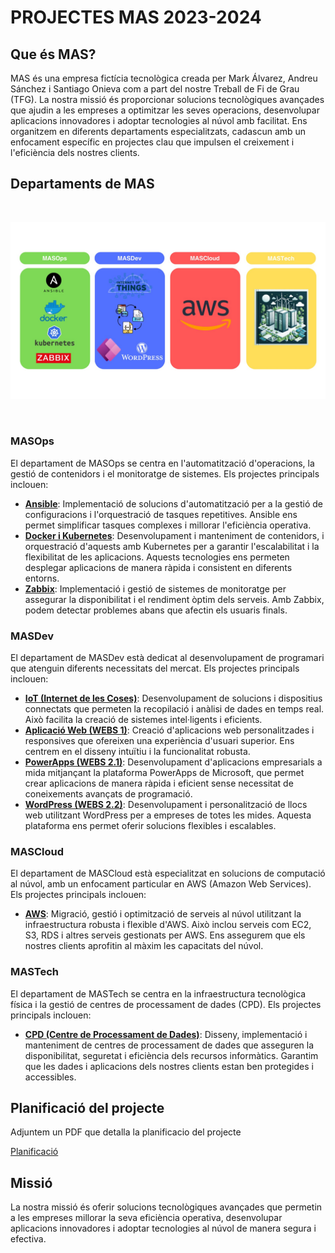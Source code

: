 # PROJECTES MAS 2023-2024

## Que és MAS?

MAS és una empresa fictícia tecnològica creada per Mark Álvarez, Andreu Sánchez i Santiago Onieva com a part del nostre Treball de Fi de Grau (TFG). La nostra missió és proporcionar solucions tecnològiques avançades que ajudin a les empreses a optimitzar les seves operacions, desenvolupar aplicacions innovadores i adoptar tecnologies al núvol amb facilitat. Ens organitzem en diferents departaments especialitzats, cadascun amb un enfocament específic en projectes clau que impulsen el creixement i l'eficiència dels nostres clients.

## Departaments de MAS

<br>

![departaments](.Images/departaments.jpeg)

<br>

### MASOps

El departament de MASOps se centra en l'automatització d'operacions, la gestió de contenidors i el monitoratge de sistemes. Els projectes principals inclouen:

- [**Ansible**](9--Ansible/README.md): Implementació de solucions d'automatització per a la gestió de configuracions i l'orquestració de tasques repetitives. Ansible ens permet simplificar tasques complexes i millorar l'eficiència operativa.
- [**Docker i Kubernetes**](8--Docker/README.md): Desenvolupament i manteniment de contenidors, i orquestració d'aquests amb Kubernetes per a garantir l'escalabilitat i la flexibilitat de les aplicacions. Aquests tecnologies ens permeten desplegar aplicacions de manera ràpida i consistent en diferents entorns.
- [**Zabbix**](5--Monitoritzacio-Zabbix/README.md): Implementació i gestió de sistemes de monitoratge per assegurar la disponibilitat i el rendiment òptim dels serveis. Amb Zabbix, podem detectar problemes abans que afectin els usuaris finals.

### MASDev

El departament de MASDev està dedicat al desenvolupament de programari que atenguin diferents necessitats del mercat. Els projectes principals inclouen:

- [**IoT (Internet de les Coses)**](7--IOT/README.md): Desenvolupament de solucions i dispositius connectats que permeten la recopilació i anàlisi de dades en temps real. Això facilita la creació de sistemes intel·ligents i eficients.
- [**Aplicació Web (WEBS 1)**](1--Webs1/README.md): Creació d'aplicacions web personalitzades i responsives que ofereixen una experiència d'usuari superior. Ens centrem en el disseny intuïtiu i la funcionalitat robusta.
- [**PowerApps (WEBS 2.1)**](3--Webs2-PowerApps/README.md): Desenvolupament d'aplicacions empresarials a mida mitjançant la plataforma PowerApps de Microsoft, que permet crear aplicacions de manera ràpida i eficient sense necessitat de coneixements avançats de programació.
- [**WordPress (WEBS 2.2)**](2--Webs2-WordPress/README.md): Desenvolupament i personalització de llocs web utilitzant WordPress per a empreses de totes les mides. Aquesta plataforma ens permet oferir solucions flexibles i escalables.

### MASCloud

El departament de MASCloud està especialitzat en solucions de computació al núvol, amb un enfocament particular en AWS (Amazon Web Services). Els projectes principals inclouen:

- [**AWS**](6--Cloud/README.md): Migració, gestió i optimització de serveis al núvol utilitzant la infraestructura robusta i flexible d'AWS. Això inclou serveis com EC2, S3, RDS i altres serveis gestionats per AWS. Ens assegurem que els nostres clients aprofitin al màxim les capacitats del núvol.

### MASTech
El departament de MASTech se centra en la infraestructura tecnològica física i la gestió de centres de processament de dades (CPD). Els projectes principals inclouen:

- [**CPD (Centre de Processament de Dades)**](4--CPD/README.md): Disseny, implementació i manteniment de centres de processament de dades que asseguren la disponibilitat, seguretat i eficiència dels recursos informàtics. Garantim que les dades i aplicacions dels nostres clients estan ben protegides i accessibles.

## Planificació del projecte

Adjuntem un PDF que detalla la planificacio del projecte

[Planificació](MAS_Project.pdf)

## Missió

La nostra missió és oferir solucions tecnològiques avançades que permetin a les empreses millorar la seva eficiència operativa, desenvolupar aplicacions innovadores i adoptar tecnologies al núvol de manera segura i efectiva.
